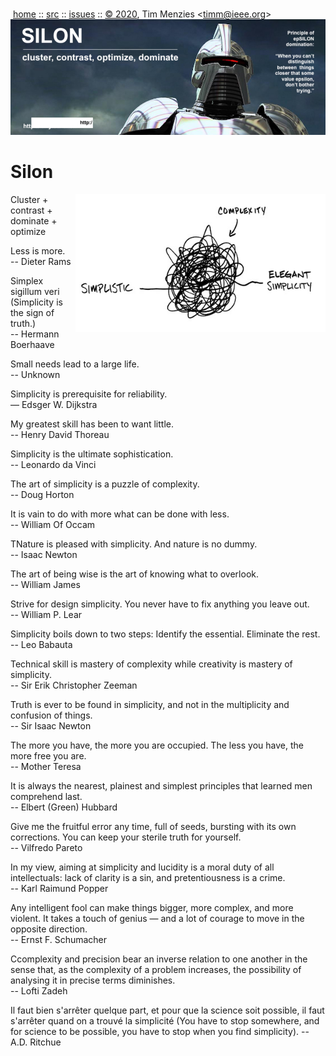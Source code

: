 <a name=top></a><p>       
&nbsp;[home](http://git.io/silon) ::
[src](https://github.com/timm/silon/raw/master/src) ::
[issues](http://git.io/silon) ::
<a href="https://github.com/timm/silon/raw/master/raw/master/LICENSE.md">&copy; 2020</a>,
Tim Menzies
<<a href="mailto:timm@ieee.org">timm&commat;ieee.org</a>>
<br>
[<img width=900 src="https://github.com/timm/silon/raw/master/etc/img/banner.jpg">](http://git.io/silon)<br>


# Silon

<img width=400 align=right src="etc/img/simplicity.jpg">

Cluster + contrast + dominate + optimize 

Less is more.   
-- Dieter Rams

Simplex sigillum veri
(Simplicity is the sign of truth.)  
-- Hermann Boerhaave

Small needs lead to a large life.   
-- Unknown

Simplicity is prerequisite for reliability.  
— Edsger W. Dijkstra

My greatest skill has been to want little.    
-- Henry David Thoreau

Simplicity is the ultimate sophistication.  
-- Leonardo da Vinci

The art of simplicity is a puzzle of complexity.  
-- Doug Horton

It is vain to do with more what can be done with less.   
-- William Of Occam

TNature is pleased with simplicity. And nature is no dummy.   
-- Isaac Newton

The art of being wise is the art of knowing what to overlook.   
-- William James

Strive for design simplicity. You never have to fix anything you leave out.   
-- William P. Lear

Simplicity boils down to two steps: Identify the essential. Eliminate the rest.   
-- Leo Babauta 

Technical skill is mastery of complexity while creativity is mastery of simplicity.  
--  Sir Erik Christopher Zeeman

Truth is ever to be found in simplicity, and not in the multiplicity and confusion of things.  
-- Sir Isaac Newton

The more you have, the more you are occupied. The less you have, the more free you are.  
-- Mother Teresa

It is always the nearest, plainest and simplest principles that learned men comprehend last.  
-- Elbert (Green) Hubbard

Give me the fruitful error any time, full of seeds, bursting with its own corrections. You can keep your sterile truth for yourself.    
--  Vilfredo Pareto

In my view, aiming at simplicity and lucidity is a moral duty of all intellectuals: lack of clarity is a sin, and pretentiousness is a crime.  
--  Karl Raimund Popper

Any intelligent fool can make things bigger, more complex, and more violent. It takes a touch of genius — and a lot of courage to move in the opposite direction.   
-- Ernst F. Schumacher

Ccomplexity and precision bear an inverse relation to one another in the sense that, as the complexity of a problem increases, the possibility of analysing it in precise terms diminishes.  
-- Lofti Zadeh 

Il faut bien s'arrêter quelque part, et pour que la science soit possible, il faut s'arrêter quand on a trouvé la simplicité
(You have to stop somewhere, and for science to be possible, you have to stop when you find simplicity).
-- A.D. Ritchue
